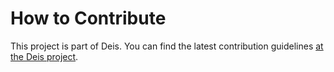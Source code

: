 # How to Contribute

This project is part of Deis. You can find the latest contribution
guidelines [at the Deis project](https://github.com/teamhephy/deis/blob/master/CONTRIBUTING.md).
